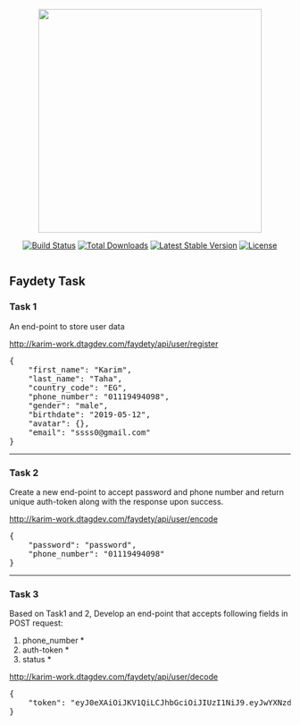 <p align="center">
<img src="https://res.cloudinary.com/dtfbvvkyp/image/upload/v1566331377/laravel-logolockup-cmyk-red.svg" width="400">
</p>

<p align="center">
<a href="https://travis-ci.org/laravel/framework"><img src="https://travis-ci.org/laravel/framework.svg" alt="Build Status"></a>
<a href="https://packagist.org/packages/laravel/framework"><img src="https://poser.pugx.org/laravel/framework/d/total.svg" alt="Total Downloads"></a>
<a href="https://packagist.org/packages/laravel/framework"><img src="https://poser.pugx.org/laravel/framework/v/stable.svg" alt="Latest Stable Version"></a>
<a href="https://packagist.org/packages/laravel/framework"><img src="https://poser.pugx.org/laravel/framework/license.svg" alt="License"></a>
</p>


<p align="center">
<img src="http://www.faydety.com/img/logo.png" alt="">
</p>

## Faydety Task

<h3>Task 1</h3>
<p>An end-point to store user data</p>

<a href="http://karim-work.dtagdev.com/faydety/api/user/register">http://karim-work.dtagdev.com/faydety/api/user/register</a>

<pre>
{
    "first_name": "Karim",
    "last_name": "Taha",
    "country_code": "EG",
    "phone_number": "01119494098",
    "gender": "male",
    "birthdate": "2019-05-12",
    "avatar": {},
    "email": "ssss0@gmail.com"
}
</pre> 

<hr>

<h3>Task 2</h3>
<p>Create a new end-point to accept password and phone number and
   return unique auth-token along with the response upon success.</p>

<a href="http://karim-work.dtagdev.com/faydety/api/user/encode">http://karim-work.dtagdev.com/faydety/api/user/encode</a>

<pre>
{
    "password": "password",
    "phone_number": "01119494098"
}
</pre>

<hr>

<h3>Task 3</h3>
<p>
Based on Task1 and 2, Develop an end-point that accepts following fields in POST request:

1) phone_number *
2) auth-token *
3) status *
</p>

<a href="http://karim-work.dtagdev.com/faydety/api/user/decode">http://karim-work.dtagdev.com/faydety/api/user/decode</a>

<pre>
{
    "token": "eyJ0eXAiOiJKV1QiLCJhbGciOiJIUzI1NiJ9.eyJwYXNzd29yZCI6InBhc3N3b3JkIiwicGhvbmVfbnVtYmVyIjoiMDExMTk0OTQwOTgifQ.PQB1w5YvlQ73vYo4se96CVcyDB4q_I7Okl0dsZQUvvI",
}
</pre>
